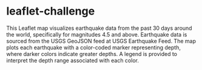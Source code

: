 # leaflet-challenge
This Leaflet map visualizes earthquake data from the past 30 days around the world, specifically for magnitudes 4.5 and above. Earthquake data is sourced from the USGS GeoJSON feed at USGS Earthquake Feed. The map plots each earthquake with a color-coded marker representing depth, where darker colors indicate greater depths. A legend is provided to interpret the depth range associated with each color.
